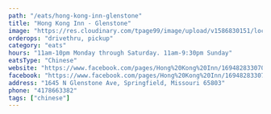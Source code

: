 ```yaml
---
path: "/eats/hong-kong-inn-glenstone"
title: "Hong Kong Inn - Glenstone"
image: "https://res.cloudinary.com/tpage99/image/upload/v1586830151/local417eats/local417eatslogo.png"
orderops: "drivethru, pickup"
category: "eats"
hours: "11am-10pm Monday through Saturday. 11am-9:30pm Sunday"
eatsType: "Chinese"
website: "https://www.facebook.com/pages/Hong%20Kong%20Inn/169482833070168/"
facebook: "https://www.facebook.com/pages/Hong%20Kong%20Inn/169482833070168/"
address: "1645 N Glenstone Ave, Springfield, Missouri 65803"
phone: "4178663382"
tags: ["chinese"]
---
```

